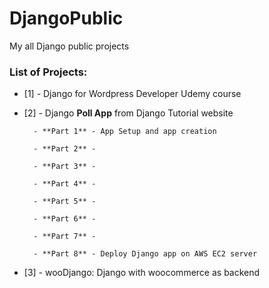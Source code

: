 # DjangoPublic
My all Django public projects

### List of Projects:
 - [1] - Django for Wordpress Developer Udemy course
 - [2] - Django **Poll App** from Django Tutorial website
 
         - **Part 1** - App Setup and app creation
         
         - **Part 2** -
         
         - **Part 3** -
         
         - **Part 4** -
         
         - **Part 5** -
         
         - **Part 6** -
         
         - **Part 7** -
         
         - **Part 8** - Deploy Django app on AWS EC2 server
         
 - [3] - wooDjango: Django with woocommerce as backend
